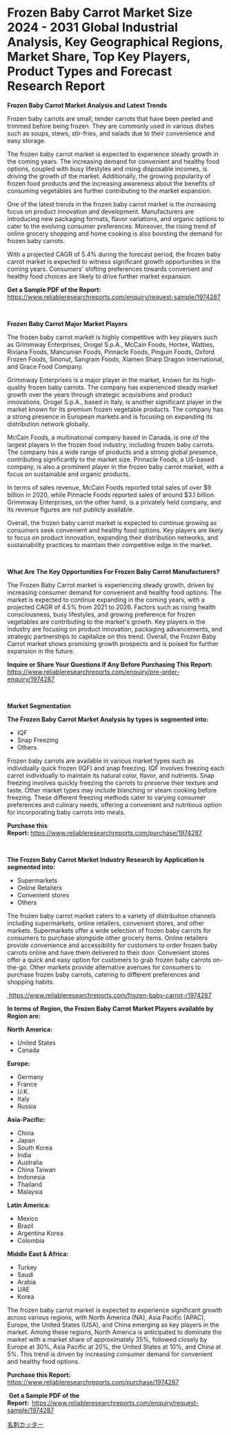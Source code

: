 <p><h1>Frozen Baby Carrot Market Size 2024 - 2031 Global Industrial Analysis, Key Geographical Regions, Market Share, Top Key Players, Product Types and Forecast Research Report</h1></p><p><strong>Frozen Baby Carrot Market Analysis and Latest Trends</strong></p>
<p><p>Frozen baby carrots are small, tender carrots that have been peeled and trimmed before being frozen. They are commonly used in various dishes such as soups, stews, stir-fries, and salads due to their convenience and easy storage.</p><p>The frozen baby carrot market is expected to experience steady growth in the coming years. The increasing demand for convenient and healthy food options, coupled with busy lifestyles and rising disposable incomes, is driving the growth of the market. Additionally, the growing popularity of frozen food products and the increasing awareness about the benefits of consuming vegetables are further contributing to the market expansion.</p><p>One of the latest trends in the frozen baby carrot market is the increasing focus on product innovation and development. Manufacturers are introducing new packaging formats, flavor variations, and organic options to cater to the evolving consumer preferences. Moreover, the rising trend of online grocery shopping and home cooking is also boosting the demand for frozen baby carrots.</p><p>With a projected CAGR of 5.4% during the forecast period, the frozen baby carrot market is expected to witness significant growth opportunities in the coming years. Consumers' shifting preferences towards convenient and healthy food choices are likely to drive further market expansion.</p></p>
<p><strong>Get a Sample PDF of the Report:&nbsp;</strong> <a href="https://www.reliableresearchreports.com/enquiry/request-sample/1974287">https://www.reliableresearchreports.com/enquiry/request-sample/1974287</a></p>
<p>&nbsp;</p>
<p><strong>Frozen Baby Carrot Major Market Players</strong></p>
<p><p>The frozen baby carrot market is highly competitive with key players such as Grimmway Enterprises, Orogel S.p.A., McCain Foods, Hortex, Watties, Riviana Foods, Mancunian Foods, Pinnacle Foods, Pinguin Foods, Oxford Frozen Foods, Sinonut, Sangram Foods, Xiamen Sharp Dragon International, and Grace Food Company.</p><p>Grimmway Enterprises is a major player in the market, known for its high-quality frozen baby carrots. The company has experienced steady market growth over the years through strategic acquisitions and product innovations. Orogel S.p.A., based in Italy, is another significant player in the market known for its premium frozen vegetable products. The company has a strong presence in European markets and is focusing on expanding its distribution network globally.</p><p>McCain Foods, a multinational company based in Canada, is one of the largest players in the frozen food industry, including frozen baby carrots. The company has a wide range of products and a strong global presence, contributing significantly to the market size. Pinnacle Foods, a US-based company, is also a prominent player in the frozen baby carrot market, with a focus on sustainable and organic products.</p><p>In terms of sales revenue, McCain Foods reported total sales of over $9 billion in 2020, while Pinnacle Foods reported sales of around $3.1 billion. Grimmway Enterprises, on the other hand, is a privately held company, and its revenue figures are not publicly available.</p><p>Overall, the frozen baby carrot market is expected to continue growing as consumers seek convenient and healthy food options. Key players are likely to focus on product innovation, expanding their distribution networks, and sustainability practices to maintain their competitive edge in the market.</p></p>
<p>&nbsp;</p>
<p><strong>What Are The Key Opportunities For Frozen Baby Carrot Manufacturers?</strong></p>
<p><p>The Frozen Baby Carrot market is experiencing steady growth, driven by increasing consumer demand for convenient and healthy food options. The market is expected to continue expanding in the coming years, with a projected CAGR of 4.5% from 2021 to 2026. Factors such as rising health consciousness, busy lifestyles, and growing preference for frozen vegetables are contributing to the market's growth. Key players in the industry are focusing on product innovation, packaging advancements, and strategic partnerships to capitalize on this trend. Overall, the Frozen Baby Carrot market shows promising growth prospects and is poised for further expansion in the future.</p></p>
<p><strong>Inquire or Share Your Questions If Any Before Purchasing This Report:</strong> <a href="https://www.reliableresearchreports.com/enquiry/pre-order-enquiry/1974287">https://www.reliableresearchreports.com/enquiry/pre-order-enquiry/1974287</a></p>
<p>&nbsp;</p>
<p><strong>Market Segmentation</strong></p>
<p><strong>The Frozen Baby Carrot Market Analysis by types is segmented into:</strong></p>
<p><ul><li>IQF</li><li>Snap Freezing</li><li>Others</li></ul></p>
<p><p>Frozen baby carrots are available in various market types such as individually quick frozen (IQF) and snap freezing. IQF involves freezing each carrot individually to maintain its natural color, flavor, and nutrients. Snap freezing involves quickly freezing the carrots to preserve their texture and taste. Other market types may include blanching or steam cooking before freezing. These different freezing methods cater to varying consumer preferences and culinary needs, offering a convenient and nutritious option for incorporating baby carrots into meals.</p></p>
<p><strong>Purchase this Report:&nbsp;</strong><a href="https://www.reliableresearchreports.com/purchase/1974287">https://www.reliableresearchreports.com/purchase/1974287</a></p>
<p>&nbsp;</p>
<p><strong>The Frozen Baby Carrot Market Industry Research by Application is segmented into:</strong></p>
<p><ul><li>Supermarkets</li><li>Online Retailers</li><li>Convenient stores</li><li>Others</li></ul></p>
<p><p>The frozen baby carrot market caters to a variety of distribution channels including supermarkets, online retailers, convenient stores, and other markets. Supermarkets offer a wide selection of frozen baby carrots for consumers to purchase alongside other grocery items. Online retailers provide convenience and accessibility for customers to order frozen baby carrots online and have them delivered to their door. Convenient stores offer a quick and easy option for customers to grab frozen baby carrots on-the-go. Other markets provide alternative avenues for consumers to purchase frozen baby carrots, catering to different preferences and shopping habits.</p></p>
<p><a href="https://www.reliableresearchreports.com/frozen-baby-carrot-r1974287">&nbsp;https://www.reliableresearchreports.com/frozen-baby-carrot-r1974287</a></p>
<p><strong>In terms of Region, the Frozen Baby Carrot Market Players available by Region are:</strong></p>
<p>
    <p> <strong> North America: </strong>
        <ul>
            <li>United States</li>
            <li>Canada</li>
        </ul>
        </p> 
    <p> <strong> Europe: </strong>
        <ul>
            <li>Germany</li>
            <li>France</li>
            <li>U.K.</li>
            <li>Italy</li>
            <li>Russia</li>
        </ul>
        </p> 
    <p> <strong> Asia-Pacific: </strong>
        <ul>
            <li>China</li>
            <li>Japan</li>
            <li>South Korea</li>
            <li>India</li>
            <li>Australia</li>
            <li>China Taiwan</li>
            <li>Indonesia</li>
            <li>Thailand</li>
            <li>Malaysia</li>
        </ul>
        </p> 
    <p> <strong> Latin America: </strong>
        <ul>
            <li>Mexico</li>
            <li>Brazil</li>
            <li>Argentina Korea</li>
            <li>Colombia</li>
        </ul>
        </p> 
    <p> <strong> Middle East & Africa: </strong>
        <ul>
            <li>Turkey</li>
            <li>Saudi</li>
            <li>Arabia</li>
            <li>UAE</li>
            <li>Korea</li>
        </ul>
    </p>
    </p>
<p><p>The frozen baby carrot market is expected to experience significant growth across various regions, with North America (NA), Asia Pacific (APAC), Europe, the United States (USA), and China emerging as key players in the market. Among these regions, North America is anticipated to dominate the market with a market share of approximately 35%, followed closely by Europe at 30%, Asia Pacific at 20%, the United States at 10%, and China at 5%. This trend is driven by increasing consumer demand for convenient and healthy food options.</p></p>
<p><strong>Purchase this Report: </strong><a href="https://www.reliableresearchreports.com/purchase/1974287">https://www.reliableresearchreports.com/purchase/1974287</a></p>
<p>&nbsp;<strong>Get a Sample PDF of the Report:&nbsp;&nbsp;</strong><a href="https://www.reliableresearchreports.com/enquiry/request-sample/1974287">https://www.reliableresearchreports.com/enquiry/request-sample/1974287</a></p>
<p><strong></strong></p>
<p><p><a href="https://medium.com/@madelynhowe2023/%E3%83%93%E3%82%B8%E3%83%8D%E3%82%B9%E3%82%AB%E3%83%BC%E3%83%89%E3%82%AB%E3%83%83%E3%82%BF%E3%83%BC%E3%81%AE%E5%B8%82%E5%A0%B4%E8%A6%8F%E6%A8%A1-%E5%B8%82%E5%A0%B4%E5%B1%95%E6%9C%9B%E3%81%A8%E5%B8%82%E5%A0%B4%E4%BA%88%E6%B8%AC-2024%E5%B9%B4%E3%81%8B%E3%82%892031%E5%B9%B4-19ef9787e063">名刺カッター</a></p></p>
